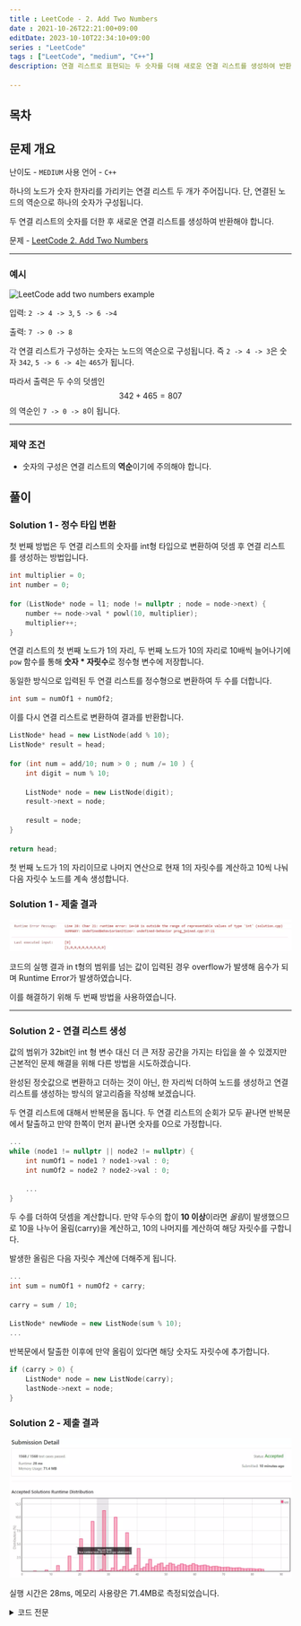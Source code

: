 ```yaml
---
title : LeetCode - 2. Add Two Numbers
date : 2021-10-26T22:21:00+09:00
editDate: 2023-10-10T22:34:10+09:00
series : "LeetCode"
tags : ["LeetCode", "medium", "C++"]
description: 연결 리스트로 표현되는 두 숫자를 더해 새로운 연결 리스트를 생성하여 반환해야 합니다.

---
```


## 목차

## 문제 개요

난이도 - `MEDIUM` 사용 언어 - `C++`

하나의 노드가 숫자 한자리를 가리키는 연결 리스트 두 개가 주어집니다.
단, 연결된 노드의 역순으로 하나의 숫자가 구성됩니다.

두 연결 리스트의 숫자를 더한 후 새로운 연결 리스트를 생성하여 반환해야 합니다.

문제 - [LeetCode 2. Add Two Numbers](https://leetcode.com/problems/add-two-numbers/)

- - -

### 예시

![LeetCode add two numbers example](https://assets.leetcode.com/uploads/2020/10/02/addtwonumber1.jpg)

입력: `2 -> 4 -> 3`, `5 -> 6 ->4`

출력: `7 -> 0 -> 8`

각 연결 리스트가 구성하는 숫자는 노드의 역순으로 구성됩니다.
즉 `2 -> 4 -> 3`은 숫자 `342`, `5 -> 6 -> 4`는 `465`가 됩니다.

따라서 출력은 두 수의 덧셈인 $$342+465=807$$의 역순인 `7 -> 0 -> 8`이 됩니다.

- - -

### 제약 조건

* 숫자의 구성은 연결 리스트의 **역순**이기에 주의해야 합니다.

## 풀이

### Solution 1 - 정수 타입 변환

첫 번째 방법은 두 연결 리스트의 숫자를 int형 타입으로 변환하여 덧셈 후 연결 리스트를 생성하는 방법입니다.

```cpp {5} showLineNumbers
int multiplier = 0;
int number = 0;

for (ListNode* node = l1; node != nullptr ; node = node->next) {
    number += node->val * powl(10, multiplier);
    multiplier++;
}
```

연결 리스트의 첫 번째 노드가 1의 자리, 두 번째 노드가 10의 자리로 10배씩 늘어나기에
`pow` 함수를 통해 **숫자 \* 자릿수**로 정수형 변수에 저장합니다.

동일한 방식으로 입력된 두 연결 리스트를 정수형으로 변환하여 두 수를 더합니다.

```cpp {1}
int sum = numOf1 + numOf2;
```

이를 다시 연결 리스트로 변환하여 결과를 반환합니다.

```cpp
ListNode* head = new ListNode(add % 10);
ListNode* result = head;

for (int num = add/10; num > 0 ; num /= 10 ) {
    int digit = num % 10;
 
    ListNode* node = new ListNode(digit);
    result->next = node;
 
    result = node;
}
 
return head;
```

첫 번째 노드가 1의 자리이므로 나머지 연산으로 현재 1의 자릿수를 계산하고 10씩 나눠 다음 자릿수 노드를 계속 생성합니다.

### Solution 1 - 제출 결과

![Solution 1 - overflow](./assets/images/leet_code/2.add_two_number/overflow.webp)

코드의 실행 결과 in t형의 범위를 넘는 값이 입력된 경우 overflow가 발생해 음수가 되며 Runtime Error가 발생하였습니다.

이를 해결하기 위해 두 번째 방법을 사용하였습니다.

- - -

### Solution 2 - 연결 리스트 생성

값의 범위가 32bit인 int 형 변수 대신 더 큰 저장 공간을 가지는 타입을 쓸 수 있겠지만 근본적인 문제 해결을 위해 다른 방법을 시도하겠습니다.

완성된 정숫값으로 변환하고 더하는 것이 아닌, 한 자리씩 더하여 노드를 생성하고 연결 리스트를 생성하는 방식의 알고리즘을 작성해 보겠습니다.

두 연결 리스트에 대해서 반복문을 돕니다.
두 연결 리스트의 순회가 모두 끝나면 반복문에서 탈출하고 만약 한쪽이 먼저 끝나면 숫자를 0으로 가정합니다.

```cpp
...
while (node1 != nullptr || node2 != nullptr) {
    int numOf1 = node1 ? node1->val : 0;
    int numOf2 = node2 ? node2->val : 0;

    ...
}
```

두 수를 더하여 덧셈을 계산합니다.
만약 두수의 합이 **10 이상**이라면 *올림*이 발생했으므로 10을 나누어 올림(carry)을 계산하고,
10의 나머지를 계산하여 해당 자릿수를 구합니다.

발생한 올림은 다음 자릿수 계산에 더해주게 됩니다.

```cpp
...
int sum = numOf1 + numOf2 + carry;

carry = sum / 10;

ListNode* newNode = new ListNode(sum % 10);
...
```

반복문에서 탈출한 이후에 만약 올림이 있다면 해당 숫자도 자릿수에 추가합니다.

```cpp
if (carry > 0) {
    ListNode* node = new ListNode(carry);
    lastNode->next = node;
}
```

### Solution 2 - 제출 결과

![Solution 2 result](./assets/images/leet_code/2.add_two_number/result.webp)

실행 시간은 28ms, 메모리 사용량은 71.4MB로 측정되었습니다.

<details>
<summary>코드 전문</summary>

```cpp showLineNumbers
class Solution {
public:
    ListNode* addTwoNumbers(ListNode* l1, ListNode* l2) {
        int carry = 0;

        ListNode* node1 = l1;
        ListNode* node2 = l2;

        ListNode* head = nullptr;
        ListNode* lastNode = nullptr;

        while (node1 != nullptr || node2 != nullptr) {
            int numOf1 = node1 ? node1->val : 0;
            int numOf2 = node2 ? node2->val : 0;

            int sum = numOf1 + numOf2 + carry;

            carry = sum / 10;

            ListNode* newNode = new ListNode(sum % 10);

            if (!head) head = newNode;
            else lastNode->next = newNode;

            lastNode = newNode;

            if(node1) node1 = node1->next;
            if(node2) node2 = node2->next;
        }

        if (carry > 0) {
            ListNode* node = new ListNode(carry);
            lastNode->next = node;
        }
    
        return head;
    }
};
```

</details>

